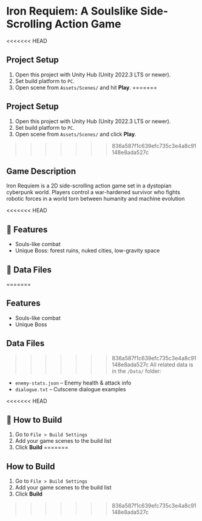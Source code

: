 # Iron Requiem: A Soulslike Side-Scrolling Action Game

<<<<<<< HEAD
##  Project Setup
1. Open this project with Unity Hub (Unity 2022.3 LTS or newer).
2. Set build platform to `PC`.
3. Open scene from `Assets/Scenes/` and hit **Play**.
=======
## Project Setup
1. Open this project with Unity Hub (Unity 2022.3 LTS or newer).
2. Set build platform to `PC`.
3. Open scene from `Assets/Scenes/` and click **Play**.
>>>>>>> 836a587f1c639efc735c3e4a8c91148e8ada527c

## Game Description
Iron Requiem is a 2D side-scrolling action game set in a dystopian cyberpunk world. Players control a war-hardened survivor who fights robotic forces in a world torn between humanity and machine evolution

<<<<<<< HEAD
## 🧠 Features
- Souls-like combat
- Unique Boss: forest ruins, nuked cities, low-gravity space

## 📂 Data Files
=======
## Features
- Souls-like combat
- Unique Boss

## Data Files
>>>>>>> 836a587f1c639efc735c3e4a8c91148e8ada527c
All related data is in the `/Data/` folder:
- `enemy-stats.json` – Enemy health & attack info
- `dialogue.txt` – Cutscene dialogue examples

<<<<<<< HEAD
## 🚀 How to Build
1. Go to `File > Build Settings`
2. Add your game scenes to the build list
3. Click **Build**
=======
## How to Build
1. Go to `File > Build Settings`
2. Add your game scenes to the build list
3. Click **Build**
>>>>>>> 836a587f1c639efc735c3e4a8c91148e8ada527c
